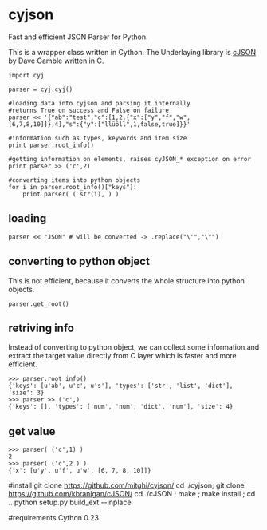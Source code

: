 # cyjson
Fast and efficient JSON Parser for Python.

This is a wrapper class written in Cython. 
The Underlaying library is [cJSON](http://sourceforge.net/projects/cjson/) by Dave Gamble written in C.


    import cyj
    
    parser = cyj.cyj()
    
    #loading data into cyjson and parsing it internally
    #returns True on success and False on failure
    parser << '{"ab":"test","c":[1,2,{"x":["y","f","w",[6,7,8,10]]},4],"s":{"y":["llüöll",1,false,true]}}'
    
    #information such as types, keywords and item size
    print parser.root_info()
    
    #getting information on elements, raises cyJSON_* exception on error
    print parser >> ('c',2)
    
    #converting items into python objects
    for i in parser.root_info()["keys"]:
    	print parser( ( str(i), ) )
    	
## loading
    parser << "JSON" # will be converted -> .replace("\'","\"")

## converting to python object
This is not efficient, because it converts the whole structure into python objects.

    parser.get_root()
    
## retriving info
Instead of converting to python object, we can collect some information and extract the target value directly from C layer which is faster and more efficient.

    >>> parser.root_info()
    {'keys': [u'ab', u'c', u's'], 'types': ['str', 'list', 'dict'], 'size': 3}
    >>> parser >> ('c',)
    {'keys': [], 'types': ['num', 'num', 'dict', 'num'], 'size': 4}
    
## get value

    >>> parser( ('c',1) )
    2
    >>> parser( ('c',2 ) )
    {'x': [u'y', u'f', u'w', [6, 7, 8, 10]]}
    
    
#install
    git clone https://github.com/mitghi/cyjson/
    cd ./cyjson; git clone https://github.com/kbranigan/cJSON/
    cd ./cJSON ; make ; make install ; cd ..
    python setup.py build_ext --inplace

#requirements
Cython 0.23
